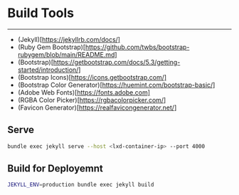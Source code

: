 # Build Tools
---


- (Jekyll)[https://jekyllrb.com/docs/]
- (Ruby Gem Bootstrap)[https://github.com/twbs/bootstrap-rubygem/blob/main/README.md]
- (Bootstrap)[https://getbootstrap.com/docs/5.3/getting-started/introduction/]
- (Bootstrap Icons)[https://icons.getbootstrap.com/]
- (Bootstrap Color Generator)[https://huemint.com/bootstrap-basic/]
- (Adobe Web Fonts)[https://fonts.adobe.com]
- (RGBA Color Picker)[https://rgbacolorpicker.com/]
- (Favicon Generator)[https://realfavicongenerator.net/]


## Serve
```bash
bundle exec jekyll serve --host <lxd-container-ip> --port 4000
```

## Build for Deployemnt
```bash
JEKYLL_ENV=production bundle exec jekyll build
```
